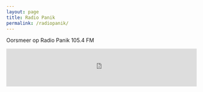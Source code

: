 ```yaml
---
layout: page
title: Radio Panik
permalink: /radiopanik/
---
```


Oorsmeer op Radio Panik 105.4 FM

<iframe height="100" width="100%" scrolling="no" frameborder="no" src="https://www.radiopanik.org/emissions/oorsmeer/27-sleep-voor-correlation/embed/17618/" ></iframe>

